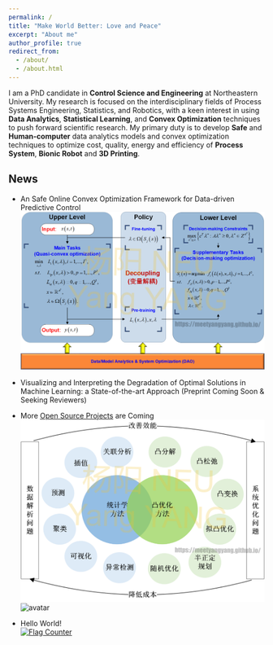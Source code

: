 ```yaml
---
permalink: /
title: "Make World Better: Love and Peace"
excerpt: "About me"
author_profile: true
redirect_from: 
  - /about/
  - /about.html
---
```


I am a PhD candidate in **Control Science and Engineering** at Northeastern University. My research is focused on the interdisciplinary fields of Process Systems Engineering, Statistics, and Robotics, with a keen interest in using **Data Analytics**, **Statistical Learning**, and **Convex Optimization** techniques to push forward scientific research.
My primary duty is to develop **Safe** and **Human-computer** data analytics models and convex optimization techniques to optimize cost, quality, energy and efficiency of **Process System**, **Bionic Robot** and **3D Printing**.&nbsp;
## News
* An Safe Online Convex Optimization Framework for Data-driven Predictive Control  
![avatar](/images/cv4.png)
* Visualizing and Interpreting the Degradation of Optimal Solutions in Machine Learning: a State-of-the-art Approach (Preprint Coming Soon & Seeking Reviewers)
* More [Open Source Projects](https://github.com/meetyangyang/) are Coming  
![avatar](/images/cv1.png)  
![avatar](/images/cv2.png)

* Hello World!  
<a href="https://info.flagcounter.com/bONs"><img src="https://s11.flagcounter.com/count2/bONs/bg_FFFFFF/txt_000000/border_CCCCCC/columns_2/maxflags_10/viewers_0/labels_0/pageviews_0/flags_0/percent_0/" alt="Flag Counter" border="0"></a>